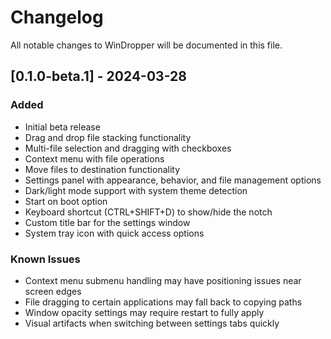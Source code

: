 # Changelog

All notable changes to WinDropper will be documented in this file.

## [0.1.0-beta.1] - 2024-03-28

### Added

- Initial beta release
- Drag and drop file stacking functionality
- Multi-file selection and dragging with checkboxes
- Context menu with file operations
- Move files to destination functionality
- Settings panel with appearance, behavior, and file management options
- Dark/light mode support with system theme detection
- Start on boot option
- Keyboard shortcut (CTRL+SHIFT+D) to show/hide the notch
- Custom title bar for the settings window
- System tray icon with quick access options

### Known Issues

- Context menu submenu handling may have positioning issues near screen edges
- File dragging to certain applications may fall back to copying paths
- Window opacity settings may require restart to fully apply
- Visual artifacts when switching between settings tabs quickly
